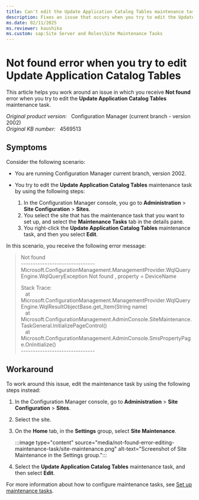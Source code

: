```yaml
---
title: Can't edit the Update Application Catalog Tables maintenance task
description: Fixes an issue that occurs when you try to edit the Update Application Catalog Tables maintenance task.
ms.date: 02/11/2025
ms.reviewer: kaushika
ms.custom: sap:Site Server and Roles\Site Maintenance Tasks
---
```

# Not found error when you try to edit Update Application Catalog Tables

This article helps you work around an issue in which you receive **Not found** error when you try to edit the **Update Application Catalog Tables** maintenance task.

_Original product version:_ &nbsp; Configuration Manager (current branch - version 2002)  
_Original KB number:_ &nbsp; 4569513

## Symptoms

Consider the following scenario:

- You are running Configuration Manager current branch, version 2002.
- You try to edit the **Update Application Catalog Tables** maintenance task by using the following steps:

  1. In the Configuration Manager console, you go to **Administration** > **Site Configuration** > **Sites**.
  2. You select the site that has the maintenance task that you want to set up, and select the **Maintenance Tasks** tab in the details pane.
  3. You right-click the **Update Application Catalog Tables** maintenance task, and then you select **Edit**.

In this scenario, you receive the following error message:

> Not found  
> \-------------------------------  
> Microsoft.ConfigurationManagement.ManagementProvider.WqlQueryEngine.WqlQueryException
Not found , property = DeviceName
>
> Stack Trace:  
&nbsp; &nbsp;at Microsoft.ConfigurationManagement.ManagementProvider.WqlQueryEngine.WqlResultObjectBase.get_Item(String name)  
&nbsp; &nbsp;at Microsoft.ConfigurationManagement.AdminConsole.SiteMaintenance.TaskGeneral.InitializePageControl()  
&nbsp; &nbsp;at Microsoft.ConfigurationManagement.AdminConsole.SmsPropertyPage.OnInitialize()  
> \-------------------------------

## Workaround

To work around this issue, edit the maintenance task by using the following steps instead:

1. In the Configuration Manager console, go to **Administration** > **Site Configuration** > **Sites**.
2. Select the site.
3. On the **Home** tab, in the **Settings** group, select **Site Maintenance**.

   :::image type="content" source="media/not-found-error-editing-maintenance-task/site-maintenance.png" alt-text="Screenshot of Site Maintenance in the Settings group.":::

4. Select the **Update Application Catalog Tables** maintenance task, and then select **Edit**.

For more information about how to configure maintenance tasks, see [Set up maintenance tasks](/mem/configmgr/core/servers/manage/maintenance-tasks#set-up-maintenance-tasks).
